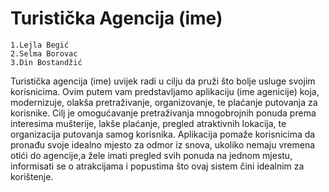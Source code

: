 # Turistička Agencija (ime)
```
1.Lejla Begić
2.Selma Borovac
3.Din Bostandžić
```
Turistička agencija (ime) uvijek radi u cilju da pruži što bolje usluge svojim korisnicima. Ovim putem vam predstavljamo aplikaciju (ime agenicije) koja, modernizuje, olakša pretraživanje, organizovanje, te plaćanje putovanja za korisnike. Cilj je omogućavanje pretraživanja mnogobrojnih ponuda prema interesima mušterije, lakše plaćanje, pregled atraktivnih lokacija, te organizacija putovanja samog korisnika. Aplikacija pomaže korisnicima da pronađu svoje idealno mjesto za odmor iz snova, ukoliko nemaju vremena otići do agencije,a žele imati pregled svih ponuda na jednom mjestu, informisati se o atrakcijama i popustima što ovaj sistem čini idealnim za korištenje.



